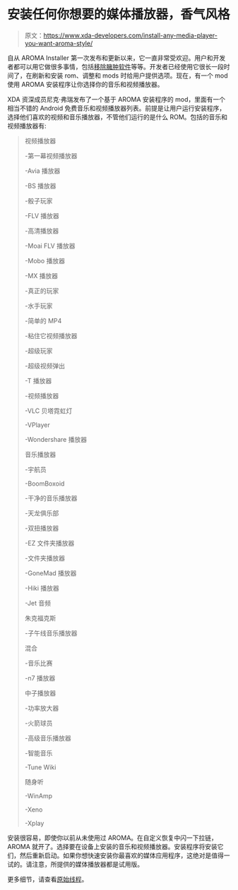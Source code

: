 # 安装任何你想要的媒体播放器，香气风格

> 原文：<https://www.xda-developers.com/install-any-media-player-you-want-aroma-style/>

自从 AROMA Installer 第一次发布和更新以来，它一直非常受欢迎。用户和开发者都可以用它做很多事情，包括[移除臃肿软件](http://www.xda-developers.com/android/remove-the-bloat-with-rom-cleaner-for-one-x-evo-4g-lte/)等等。开发者已经使用它很长一段时间了，在刷新和安装 rom、调整和 mods 时给用户提供选项。现在，有一个 mod 使用 AROMA 安装程序让你选择你的音乐和视频播放器。

XDA 资深成员尼克·弗瑞发布了一个基于 AROMA 安装程序的 mod，里面有一个相当不错的 Android 免费音乐和视频播放器列表。前提是让用户运行安装程序，选择他们喜欢的视频和音乐播放器，不管他们运行的是什么 ROM。包括的音乐和视频播放器有:

> 视频播放器
> 
> -第一幕视频播放器
> 
> -Avia 播放器
> 
> -BS 播放器
> 
> -骰子玩家
> 
> -FLV 播放器
> 
> -高清播放器
> 
> -Moai FLV 播放器
> 
> -Mobo 播放器
> 
> -MX 播放器
> 
> -真正的玩家
> 
> -水手玩家
> 
> -简单的 MP4
> 
> -粘住它视频播放器
> 
> -超级玩家
> 
> -超级视频弹出
> 
> -T 播放器
> 
> -视频播放器
> 
> -VLC 贝塔霓虹灯
> 
> -VPlayer
> 
> -Wondershare 播放器
> 
> 音乐播放器
> 
> -宇航员
> 
> -BoomBoxoid
> 
> -干净的音乐播放器
> 
> -天龙俱乐部
> 
> -双扭播放器
> 
> -EZ 文件夹播放器
> 
> -文件夹播放器
> 
> -GoneMad 播放器
> 
> -Hiki 播放器
> 
> -Jet 音频
> 
> 朱克福克斯
> 
> -子午线音乐播放器
> 
> 混合
> 
> -音乐比赛
> 
> -n7 播放器
> 
> 中子播放器
> 
> -功率放大器
> 
> -火箭球员
> 
> -高级音乐播放器
> 
> -智能音乐
> 
> -Tune Wiki
> 
> 随身听
> 
> -WinAmp
> 
> -Xeno
> 
> -Xplay

安装很容易，即使你以前从未使用过 AROMA。在自定义恢复中闪一下拉链，AROMA 就开了。选择要在设备上安装的音乐和视频播放器。安装程序将安装它们，然后重新启动。如果你想快速安装你最喜欢的媒体应用程序，这绝对是值得一试的。请注意，所提供的媒体播放器都是试用版。

更多细节，请查看[原始线程](http://forum.xda-developers.com/showthread.php?t=1992732)。